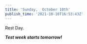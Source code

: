 ```yaml
---
title: 'Sunday,  October 10th'
publish_time: '2021-10-10T16:53:43Z'
---
```


Rest Day.

***Test week starts tomorrow!***
